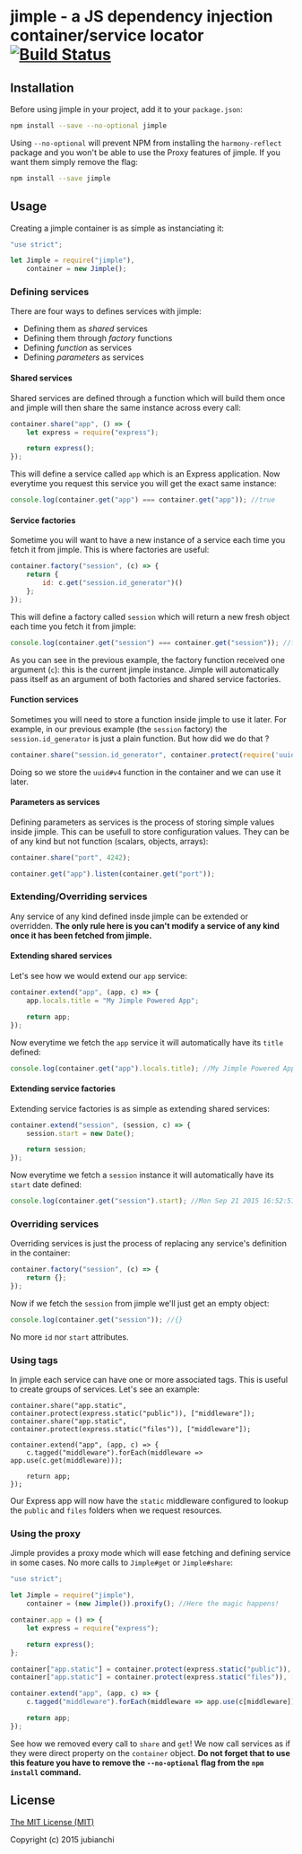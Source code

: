 # jimple - a JS dependency injection container/service locator [![Build Status](https://travis-ci.org/jubianchi/jimple.svg?branch=master)](https://travis-ci.org/jubianchi/jimple)

## Installation

Before using jimple in your project, add it to your `package.json`:

```sh
npm install --save --no-optional jimple
```

Using `--no-optional` will prevent NPM from installing the `harmony-reflect` package and you won't be able to use the
Proxy features of jimple. If you want them simply remove the flag:

```sh
npm install --save jimple
```

## Usage

Creating a jimple container is as simple as instanciating it:

```js
"use strict";

let Jimple = require("jimple"),
    container = new Jimple();
```

### Defining services

There are four ways to defines services with jimple:

* Defining them as *shared* services
* Defining them through *factory* functions
* Defining *function* as services
* Defining *parameters* as services

#### Shared services

Shared services are defined through a function which will build them once and jimple will then share the same instance
across every call:

```js
container.share("app", () => {
    let express = require("express");

    return express();
});
```

This will define a service called `app` which is an Express application. Now everytime you request this service you will get
the exact same instance:

```js
console.log(container.get("app") === container.get("app")); //true
```

#### Service factories

Sometime you will want to have a new instance of a service each time you fetch it from jimple. This is where factories are useful:

```js
container.factory("session", (c) => {
    return {
        id: c.get("session.id_generator")()
    };
});
```

This will define a factory called `session` which will return a new fresh object each time you fetch it from jimple:

```js
console.log(container.get("session") === container.get("session")); //false
```

As you can see in the previous example, the factory function received one argument (`c`): this is the current jimple instance.
Jimple will automatically pass itself as an argument of both factories and shared service factories.

#### Function services

Sometimes you will need to store a function inside jimple to use it later. For example, in our previous example (the `session` factory)
the `session.id_generator` is just a plain function. But how did we do that ?

```js
container.share("session.id_generator", container.protect(require('uuid').v4));
```

Doing so we store the `uuid#v4` function in the container and we can use it later.

#### Parameters as services

Defining parameters as services is the process of storing simple values inside jimple. This can be usefull to store configuration values.
They can be of any kind but not function (scalars, objects, arrays):

```js
container.share("port", 4242);

container.get("app").listen(container.get("port"));
```

### Extending/Overriding services

Any service of any kind defined insde jimple can be extended or overridden. **The only rule here is you can't modify a service
of any kind once it has been fetched from jimple.**

#### Extending shared services

Let's see how we would extend our `app` service:

```js
container.extend("app", (app, c) => {
    app.locals.title = "My Jimple Powered App";

    return app;
});
```

Now everytime we fetch the `app` service it will automatically have its `title` defined:

```js
console.log(container.get("app").locals.title); //My Jimple Powered App
```

#### Extending service factories

Extending service factories is as simple as extending shared services:

```js
container.extend("session", (session, c) => {
    session.start = new Date();

    return session;
});
```

Now everytime we fetch a `session` instance it will automatically have its `start` date defined:

```js
console.log(container.get("session").start); //Mon Sep 21 2015 16:52:51 GMT+0200 (CEST)
```

### Overriding services

Overriding services is just the process of replacing any service's definition in the container:

```js
container.factory("session", (c) => {
    return {};
});
```

Now if we fetch the `session` from jimple we'll just get an empty object:

```js
console.log(container.get("session")); //{}
```

No more `id` nor `start` attributes.

### Using tags

In jimple each service can have one or more associated tags. This is useful to create groups of services. Let's see an example:

```
container.share("app.static", container.protect(express.static("public")), ["middleware"]);
container.share("app.static", container.protect(express.static("files")), ["middleware"]);

container.extend("app", (app, c) => {
    c.tagged("middleware").forEach(middleware => app.use(c.get(middleware)));

    return app;
});
```

Our Express app will now have the `static` middleware configured to lookup the `public` and `files` folders when we request
resources.

### Using the proxy

Jimple provides a proxy mode which will ease fetching and defining service in some cases. No more calls to `Jimple#get`
or `Jimple#share`:

```js
"use strict";

let Jimple = require("jimple"),
    container = (new Jimple()).proxify(); //Here the magic happens!

container.app = () => {
    let express = require("express");

    return express();
};

container["app.static"] = container.protect(express.static("public")), ["middleware"]);
container["app.static"] = container.protect(express.static("files")), ["middleware"]);

container.extend("app", (app, c) => {
    c.tagged("middleware").forEach(middleware => app.use(c[middleware]));

    return app;
});
```

See how we removed every call to `share` and `get`! We now call services as if they were direct property on the `container` object.
**Do not forget that to use this feature you have to remove the `--no-optional` flag from the `npm install` command.**

## License

[The MIT License (MIT)](LICENSE)

Copyright (c) 2015 jubianchi
